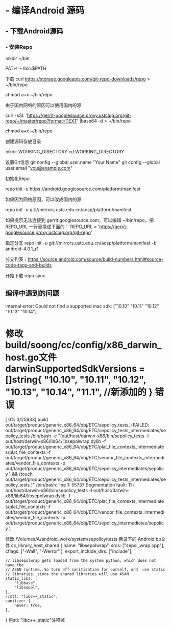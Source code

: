 # - 编译Android 源码
  ## - 下载Android源码
  ### - 安装Repo
  mkdir ~/bin
  
  PATH=~/bin:$PATH
  
  下载
  curl https://storage.googleapis.com/git-repo-downloads/repo > ~/bin/repo
  
  chmod a+x ~/bin/repo
  
  由于国内网络的原因可以使用国内的源
  
  curl -sSL  'https://gerrit-googlesource.proxy.ustclug.org/git-repo/+/master/repo?format=TEXT' |base64 -d > ~/bin/repo
  
  chmod a+x ~/bin/repo
  
  创建源码存放目录
  
  mkdir WORKING_DIRECTORY
  cd WORKING_DIRECTORY
  
  设置Git信息
  git config --global user.name "Your Name"
  git config --global user.email "you@example.com"
  
  初始化Repo
  
  repo init -u https://android.googlesource.com/platform/manifest
  
  如果因为网络原因，可以改成国内的源
  
  repo init -u git://mirrors.ustc.edu.cn/aosp/platform/manifest
  
  如果提示无法连接到 gerrit.googlesource.com，可以编辑 ~/bin/repo，把 REPO_URL 一行替换成下面的：
  REPO_URL = 'https://gerrit-googlesource.proxy.ustclug.org/git-repo'
  
  指定分支
  repo init -u git://mirrors.ustc.edu.cn/aosp/platform/manifest -b android-4.0.1_r1
  
  分支列表：https://source.android.com/source/build-numbers.html#source-code-tags-and-builds
  
  开始下载
  repo sync
  
  
  
 ## 编译中遇到的问题
 
 internal error: Could not find a supported mac sdk: ["10.10" "10.11" "10.12" "10.13" "10.14"]
 
 修改build/soong/cc/config/x86_darwin_host.go文件
 darwinSupportedSdkVersions = []string{
    "10.10",
    "10.11",
    "10.12",
    "10.13",
    "10.14",
    "11.1", //新添加的
}
错误
============================================
[  0% 3/25933] build out/target/product/generic_x86_64/obj/ETC/sepolicy_tests_i
FAILED: out/target/product/generic_x86_64/obj/ETC/sepolicy_tests_intermediates/sepolicy_tests
/bin/bash -c "(out/host/darwin-x86/bin/sepolicy_tests -l out/host/darwin-x86/lib64/libsepolwrap.dylib 		 -f out/target/product/generic_x86_64/obj/ETC/plat_file_contexts_intermediates/plat_file_contexts  -f out/target/product/generic_x86_64/obj/ETC/vendor_file_contexts_intermediates/vendor_file_contexts  -p out/target/product/generic_x86_64/obj/ETC/sepolicy_intermediates/sepolicy ) && (touch out/target/product/generic_x86_64/obj/ETC/sepolicy_tests_intermediates/sepolicy_tests )"
/bin/bash: line 1: 55737 Segmentation fault: 11  ( out/host/darwin-x86/bin/sepolicy_tests -l out/host/darwin-x86/lib64/libsepolwrap.dylib -f out/target/product/generic_x86_64/obj/ETC/plat_file_contexts_intermediates/plat_file_contexts -f out/target/product/generic_x86_64/obj/ETC/vendor_file_contexts_intermediates/vendor_file_contexts -p out/target/product/generic_x86_64/obj/ETC/sepolicy_intermediates/sepolicy )

修改 /Volumes/A/android_work/system/sepolicy/tests 目录下的 Android.bp文件
cc_library_host_shared {
    name: "libsepolwrap",
    srcs: ["sepol_wrap.cpp"],
    cflags: ["-Wall", "-Werror",],
    export_include_dirs: ["include"],

    // libsepolwrap gets loaded from the system python, which does not have the
    // ASAN runtime. So turn off sanitization for ourself, and  use static
    // libraries, since the shared libraries will use ASAN.
    static_libs: [
        "libbase",
        "libsepol",
    ],
    //stl: "libc++_static",
    sanitize: {
        never: true,
    },
}
将stl: "libc++_static"注释掉

  
